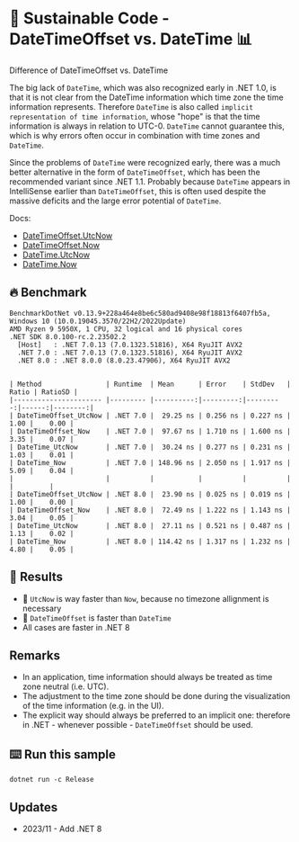 # 🌳 Sustainable Code - DateTimeOffset vs. DateTime  📊

Difference of DateTimeOffset vs. DateTime

The big lack of `DateTime`, which was also recognized early in .NET 1.0, is that it is not clear from the DateTime information which time zone the time information represents. Therefore `DateTime` is also called `implicit representation of time information`, whose "hope" is that the time information is always in relation to UTC-0. `DateTime` cannot guarantee this, which is why errors often occur in combination with time zones and `DateTime`.

Since the problems of `DateTime` were recognized early, there was a much better alternative in the form of `DateTimeOffset`, which has been the recommended variant since .NET 1.1. Probably because `DateTime` appears in IntelliSense earlier than `DateTimeOffset`, this is often used despite the massive deficits and the large error potential of `DateTime`.

Docs:
- [DateTimeOffset.UtcNow](https://learn.microsoft.com/de-de/dotnet/api/system.datetimeoffset.utcnow?view=net-6.0view=net-6.0&WT.mc_id=DT-MVP-5001507)
- [DateTimeOffset.Now](https://learn.microsoft.com/de-de/dotnet/api/system.datetimeoffset.now?view=net-6.0?view=net-6.0&WT.mc_id=DT-MVP-5001507)
- [DateTime.UtcNow](https://learn.microsoft.com/de-de/dotnet/api/system.datetime.utcnow?view=net-6.0?view=net-6.0&WT.mc_id=DT-MVP-5001507)
- [DateTime.Now](https://learn.microsoft.com/de-de/dotnet/api/system.datetime.utcnow?view=net-6.0?view=net-6.0&WT.mc_id=DT-MVP-5001507)

## 🔥 Benchmark

```shell
BenchmarkDotNet v0.13.9+228a464e8be6c580ad9408e98f18813f6407fb5a, Windows 10 (10.0.19045.3570/22H2/2022Update)
AMD Ryzen 9 5950X, 1 CPU, 32 logical and 16 physical cores
.NET SDK 8.0.100-rc.2.23502.2
  [Host]   : .NET 7.0.13 (7.0.1323.51816), X64 RyuJIT AVX2
  .NET 7.0 : .NET 7.0.13 (7.0.1323.51816), X64 RyuJIT AVX2
  .NET 8.0 : .NET 8.0.0 (8.0.23.47906), X64 RyuJIT AVX2


| Method                | Runtime  | Mean      | Error    | StdDev   | Ratio | RatioSD |
|---------------------- |--------- |----------:|---------:|---------:|------:|--------:|
| DateTimeOffset_UtcNow | .NET 7.0 |  29.25 ns | 0.256 ns | 0.227 ns |  1.00 |    0.00 |
| DateTimeOffset_Now    | .NET 7.0 |  97.67 ns | 1.710 ns | 1.600 ns |  3.35 |    0.07 |
| DateTime_UtcNow       | .NET 7.0 |  30.24 ns | 0.277 ns | 0.231 ns |  1.03 |    0.01 |
| DateTime_Now          | .NET 7.0 | 148.96 ns | 2.050 ns | 1.917 ns |  5.09 |    0.04 |
|                       |          |           |          |          |       |         |
| DateTimeOffset_UtcNow | .NET 8.0 |  23.90 ns | 0.025 ns | 0.019 ns |  1.00 |    0.00 |
| DateTimeOffset_Now    | .NET 8.0 |  72.49 ns | 1.222 ns | 1.143 ns |  3.04 |    0.05 |
| DateTime_UtcNow       | .NET 8.0 |  27.11 ns | 0.521 ns | 0.487 ns |  1.13 |    0.02 |
| DateTime_Now          | .NET 8.0 | 114.42 ns | 1.317 ns | 1.232 ns |  4.80 |    0.05 |

```

## 🏁 Results

- 🚀 `UtcNow` is way faster than `Now`, because no timezone allignment is necessary
- 🚀 `DateTimeOffset` is faster than `DateTime`
- All cases are faster in .NET 8

## Remarks

- In an application, time information should always be treated as time zone neutral (i.e. UTC).
- The adjustment to the time zone should be done during the visualization of the time information (e.g. in the UI).
- The explicit way should always be preferred to an implicit one: therefore in .NET - whenever possible - `DateTimeOffset` should be used.

## ⌨️ Run this sample

```shell
dotnet run -c Release
```

## Updates

- 2023/11 - Add .NET 8
